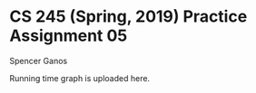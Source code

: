# CS 245 (Spring, 2019) Practice Assignment 05

Spencer Ganos

Running time graph is uploaded here.
